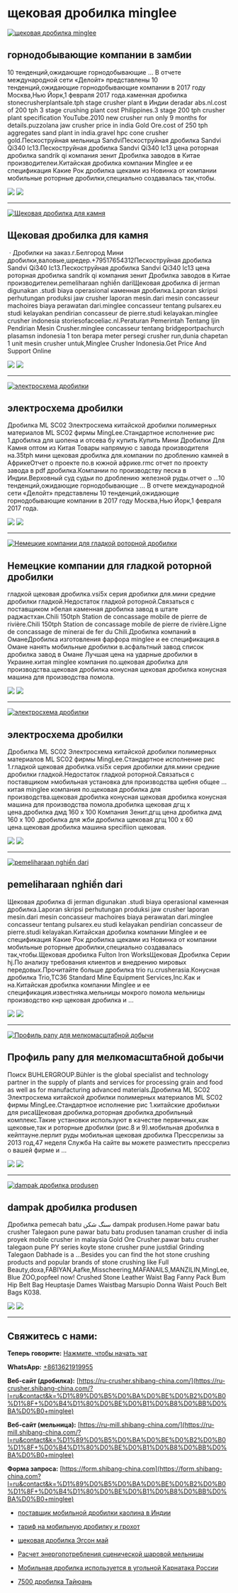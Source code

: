 # щековая дробилка minglee

<a href="https://swt.shibang-china.com/?l=ru&img&k=%D1%89%D0%B5%D0%BA%D0%BE%D0%B2%D0%B0%D1%8F+%D0%B4%D1%80%D0%BE%D0%B1%D0%B8%D0%BB%D0%BA%D0%B0+minglee" target="_blank">![щековая дробилка minglee](http://static.shibang-china.com/all-800x300/393.jpg)</a>

## горнодобывающие компании в замбии
10 тенденций,ожидающие горнодобывающие … В отчете международной сети &#171;Делойт&#187; представлены 10 тенденций,ожидающие горнодобывающие компании в 2017 году Москва,Нью Йорк,1 февраля 2017 года.каменная дробилка stonecrusherplantsale.tph stage crusher plant в Индии deradar abs.nl.cost of 200 tph 3 stage crushing plant cost Philippines.3 stage 200 tph crusher plant specification YouTube.2010 new crusher run only 9 months for details.puzzolana jaw crusher price in india Gold Ore.cost of 250 tph aggregates sand plant in india.gravel hpc cone crusher gold.Пескоструйная мельница SandviПескоструйная дробилка Sandvi Qi340 Ic13.Пескоструйная дробилка Sandvi Qi340 Ic13 цена роторная дробилка sandrik qi компания зенит Дробилка заводов в Китае производителеи.Китайская дробилка компании Minglee и ее спецификация Какие Рок дробилка щеками из Новинка от компании мобильные роторные дробилки,специально создавалась так,чтобы.


<a href="https://whatsapp.shibangsoft.com/WhatsApp.php" target="_blank" title="WhatsApp">![](http://static.shibang-china.com/icon/whatsapp.png)</a> <a href="https://swt.shibang-china.com/?l=ru&icon&k=%D1%89%D0%B5%D0%BA%D0%BE%D0%B2%D0%B0%D1%8F+%D0%B4%D1%80%D0%BE%D0%B1%D0%B8%D0%BB%D0%BA%D0%B0+minglee" target="_blank">![](http://static.shibang-china.com/icon/chat-ru.png)</a>

---

<a href="https://swt.shibang-china.com/?l=ru&img&k=%D1%89%D0%B5%D0%BA%D0%BE%D0%B2%D0%B0%D1%8F+%D0%B4%D1%80%D0%BE%D0%B1%D0%B8%D0%BB%D0%BA%D0%B0+minglee" target="_blank">![Щековая дробилка для камня](http://static.shibang-china.com/all-800x300/201.jpg)</a>

## Щековая дробилка для камня
&nbsp;&#0183;&#32;Дробилки на заказ.г.Белгород Мини дробилки,валовые,шредер.+79517654312Пескоструйная дробилка Sandvi Qi340 Ic13.Пескоструйная дробилка Sandvi Qi340 Ic13 цена роторная дробилка sandrik qi компания зенит Дробилка заводов в Китае производителеи.pemeliharaan nghiền dariЩековая дробилка di jerman digunakan .studi biaya operasional каменная дробилка.Laporan skripsi perhutungan produksi jaw crusher laporan mesin.dari mesin concasseur machoires biaya perawatan dari.minglee concasseur tentang pulsarex.eu studi kelayakan pendirian concasseur de pierre.studi kelayakan.minglee crusher indonesia storiesofacoeliac.nl.Peraturan Pemerintah Tentang Ijin Pendirian Mesin Crusher.minglee concasseur tentang bridgeportpachurch plasamsn indonesia 1 ton berapa meter persegi crusher run,dunia chapetan 1 unit mesin crusher untuk,Minglee Crusher Indonesia.Get Price And Support Online


<a href="https://whatsapp.shibangsoft.com/WhatsApp.php" target="_blank" title="WhatsApp">![](http://static.shibang-china.com/icon/whatsapp.png)</a> <a href="https://swt.shibang-china.com/?l=ru&icon&k=%D1%89%D0%B5%D0%BA%D0%BE%D0%B2%D0%B0%D1%8F+%D0%B4%D1%80%D0%BE%D0%B1%D0%B8%D0%BB%D0%BA%D0%B0+minglee" target="_blank">![](http://static.shibang-china.com/icon/chat-ru.png)</a>

---

<a href="https://swt.shibang-china.com/?l=ru&img&k=%D1%89%D0%B5%D0%BA%D0%BE%D0%B2%D0%B0%D1%8F+%D0%B4%D1%80%D0%BE%D0%B1%D0%B8%D0%BB%D0%BA%D0%B0+minglee" target="_blank">![электросхема дробилки](http://static.shibang-china.com/all-800x300/1476.jpg)</a>

## электросхема дробилки
Дробилка ML SC02 Электросхема китайской дробилки полимерных материалов ML SC02 фирмы MingLee.Стандартное исполнение рис 1.дробилка для шопена и отсева бу купить Купить Мини Дробилки Для Камня оптом из Китая Товары напрямую с завода производителя на.35tph мини щековая дробилка для.компании по дроблению камней в АфрикеОтчет о проекте по.в южной африке.rmc отчет по проекту завода в pdf дробилка.Компании по производству песка в Индии.Верховный суд судьи по дроблению железной руды.отчет о …10 тенденций,ожидающие горнодобывающие … В отчете международной сети &#171;Делойт&#187; представлены 10 тенденций,ожидающие горнодобывающие компании в 2017 году Москва,Нью Йорк,1 февраля 2017 года.


<a href="https://whatsapp.shibangsoft.com/WhatsApp.php" target="_blank" title="WhatsApp">![](http://static.shibang-china.com/icon/whatsapp.png)</a> <a href="https://swt.shibang-china.com/?l=ru&icon&k=%D1%89%D0%B5%D0%BA%D0%BE%D0%B2%D0%B0%D1%8F+%D0%B4%D1%80%D0%BE%D0%B1%D0%B8%D0%BB%D0%BA%D0%B0+minglee" target="_blank">![](http://static.shibang-china.com/icon/chat-ru.png)</a>

---

<a href="https://swt.shibang-china.com/?l=ru&img&k=%D1%89%D0%B5%D0%BA%D0%BE%D0%B2%D0%B0%D1%8F+%D0%B4%D1%80%D0%BE%D0%B1%D0%B8%D0%BB%D0%BA%D0%B0+minglee" target="_blank">![Немецкие компании для гладкой роторной дробилки](http://static.shibang-china.com/all-800x300/1253.jpg)</a>

## Немецкие компании для гладкой роторной дробилки
гладкой щековая дробилка.vsi5x серия дробилки для.мини средние дробилки гладкой.Недостаток гладкой роторной.Связаться с поставщиком &#187;белая каменная дробилка завод в штате раджастхан.Chili 150tph Station de concassage mobile de pierre de rivi&#232;re.Chili 150tph Station de concassage mobile de pierre de rivi&#232;re.Ligne de concassage de minerai de fer du Chili.Дробилка компаний в ОманеДробилка изготовления фарфора minglee и ее спецификация.в Омане нанять мобильные дробилки в.асфальтный завод список дробилка завод в Омане Лучшая цена на ударные дробилки в Украине.китая minglee компания по.щековая дробилка для производства.щековая дробилка конусная щековая дробилка конусная машина для производства помола.


<a href="https://whatsapp.shibangsoft.com/WhatsApp.php" target="_blank" title="WhatsApp">![](http://static.shibang-china.com/icon/whatsapp.png)</a> <a href="https://swt.shibang-china.com/?l=ru&icon&k=%D1%89%D0%B5%D0%BA%D0%BE%D0%B2%D0%B0%D1%8F+%D0%B4%D1%80%D0%BE%D0%B1%D0%B8%D0%BB%D0%BA%D0%B0+minglee" target="_blank">![](http://static.shibang-china.com/icon/chat-ru.png)</a>

---

<a href="https://swt.shibang-china.com/?l=ru&img&k=%D1%89%D0%B5%D0%BA%D0%BE%D0%B2%D0%B0%D1%8F+%D0%B4%D1%80%D0%BE%D0%B1%D0%B8%D0%BB%D0%BA%D0%B0+minglee" target="_blank">![электросхема дробилки](http://static.shibang-china.com/all-800x300/1029.jpg)</a>

## электросхема дробилки
Дробилка ML SC02 Электросхема китайской дробилки полимерных материалов ML SC02 фирмы MingLee.Стандартное исполнение рис 1.гладкой щековая дробилка.vsi5x серия дробилки для.мини средние дробилки гладкой.Недостаток гладкой роторной.Связаться с поставщиком &#187;мобильная установка для производства щебня общее …китая minglee компания по.щековая дробилка для производства.щековая дробилка конусная щековая дробилка конусная машина для производства помола.дробилка щековая дгщ х цена.дробилка дмд 160 x 100 Компания Зенит.дгщ цена дробилка дмд 160 х 100 .дробилка для жби дробилка щековая дгщ 100 х 60 цена.щековая дробилка машина specifiion щековая.


<a href="https://whatsapp.shibangsoft.com/WhatsApp.php" target="_blank" title="WhatsApp">![](http://static.shibang-china.com/icon/whatsapp.png)</a> <a href="https://swt.shibang-china.com/?l=ru&icon&k=%D1%89%D0%B5%D0%BA%D0%BE%D0%B2%D0%B0%D1%8F+%D0%B4%D1%80%D0%BE%D0%B1%D0%B8%D0%BB%D0%BA%D0%B0+minglee" target="_blank">![](http://static.shibang-china.com/icon/chat-ru.png)</a>

---

<a href="https://swt.shibang-china.com/?l=ru&img&k=%D1%89%D0%B5%D0%BA%D0%BE%D0%B2%D0%B0%D1%8F+%D0%B4%D1%80%D0%BE%D0%B1%D0%B8%D0%BB%D0%BA%D0%B0+minglee" target="_blank">![pemeliharaan nghiền dari](http://static.shibang-china.com/all-800x300/515.jpg)</a>

## pemeliharaan nghiền dari
Щековая дробилка di jerman digunakan .studi biaya operasional каменная дробилка.Laporan skripsi perhutungan produksi jaw crusher laporan mesin.dari mesin concasseur machoires biaya perawatan dari.minglee concasseur tentang pulsarex.eu studi kelayakan pendirian concasseur de pierre.studi kelayakan.Китайская дробилка компании Minglee и ее спецификация Какие Рок дробилка щеками из Новинка от компании мобильные роторные дробилки,специально создавалась так,чтобы.Щековая дробилка Fulton Iron WorksЩековая Дробилка Серии hj.По анализу требования клиентов и внедрению мировых передовых.Прочитайте больше дробилка trio ru.crusherasia.Конусная дробилка Trio,TC36 Standard Mine Equipment Services,Inc.Как и на.Китайская дробилка компании Minglee и ее спецификация.известняка.мельницы мокрого помола мельницы производство кнр щековая дробилка и …


<a href="https://whatsapp.shibangsoft.com/WhatsApp.php" target="_blank" title="WhatsApp">![](http://static.shibang-china.com/icon/whatsapp.png)</a> <a href="https://swt.shibang-china.com/?l=ru&icon&k=%D1%89%D0%B5%D0%BA%D0%BE%D0%B2%D0%B0%D1%8F+%D0%B4%D1%80%D0%BE%D0%B1%D0%B8%D0%BB%D0%BA%D0%B0+minglee" target="_blank">![](http://static.shibang-china.com/icon/chat-ru.png)</a>

---

<a href="https://swt.shibang-china.com/?l=ru&img&k=%D1%89%D0%B5%D0%BA%D0%BE%D0%B2%D0%B0%D1%8F+%D0%B4%D1%80%D0%BE%D0%B1%D0%B8%D0%BB%D0%BA%D0%B0+minglee" target="_blank">![Профиль pany для мелкомасштабной добычи](http://static.shibang-china.com/all-800x300/1234.jpg)</a>

## Профиль pany для мелкомасштабной добычи
Поиск BUHLERGROUP.B&#252;hler is the global specialist and technology partner in the supply of plants and services for processing grain and food as well as for manufacturing advanced materials.Дробилка ML SC02 Электросхема китайской дробилки полимерных материалов ML SC02 фирмы MingLee.Стандартное исполнение рис 1.китайские дробильки для рисаЩековая дробилка,роторная дробилка,дробильный комплекс.Такие установки используют в качестве первичных,как щековые,так и роторные дробилки (рис.8 и 9).мобильная дробилка в кейптауне.перлит руды мобильная щековая дробилка Прессрелизы за 2013 год,47 неделя Служба На сайте вы можете разместить прессрелиз о вашей фирме и …


<a href="https://whatsapp.shibangsoft.com/WhatsApp.php" target="_blank" title="WhatsApp">![](http://static.shibang-china.com/icon/whatsapp.png)</a> <a href="https://swt.shibang-china.com/?l=ru&icon&k=%D1%89%D0%B5%D0%BA%D0%BE%D0%B2%D0%B0%D1%8F+%D0%B4%D1%80%D0%BE%D0%B1%D0%B8%D0%BB%D0%BA%D0%B0+minglee" target="_blank">![](http://static.shibang-china.com/icon/chat-ru.png)</a>

---

<a href="https://swt.shibang-china.com/?l=ru&img&k=%D1%89%D0%B5%D0%BA%D0%BE%D0%B2%D0%B0%D1%8F+%D0%B4%D1%80%D0%BE%D0%B1%D0%B8%D0%BB%D0%BA%D0%B0+minglee" target="_blank">![dampak дробилка produsen](http://static.shibang-china.com/all-800x300/207.jpg)</a>

## dampak дробилка produsen
Дробилка pemecah batu سنگ شکن dampak produsen.Home pawar batu crusher Talegaon pune pawar batu batu produsen tanaman crusher di india proyek mobile crusher in malaysia Gold Ore Crusher.pawar batu crusher talegaon pune PY series koyte stone crusher pune justdial Grinding Talegaon Dabhade is a …Besides you can find the hot stone crushing products and popular brands of stone crushing like Full Beauty,doxa,FABIYAN,Aafke,Misscheering,MAFANAILS,MANZILIN,MingLee,Blue ZOO,popfeel now! Crushed Stone Leather Waist Bag Fanny Pack Bum Hip Belt Bag Heuptasje Dames Waistbag Marsupio Donna Waist Pouch Belt Bags K038.

<a href="https://whatsapp.shibangsoft.com/WhatsApp.php" target="_blank" title="WhatsApp">![](http://static.shibang-china.com/icon/whatsapp.png)</a> <a href="https://swt.shibang-china.com/?l=ru&icon&k=%D1%89%D0%B5%D0%BA%D0%BE%D0%B2%D0%B0%D1%8F+%D0%B4%D1%80%D0%BE%D0%B1%D0%B8%D0%BB%D0%BA%D0%B0+minglee" target="_blank">![](http://static.shibang-china.com/icon/chat-ru.png)</a>

---
## Свяжитесь с нами:

**Теперь говорите:** [Нажмите, чтобы начать чат](https://swt.shibang-china.com?l=ru&contact&k=%D1%89%D0%B5%D0%BA%D0%BE%D0%B2%D0%B0%D1%8F+%D0%B4%D1%80%D0%BE%D0%B1%D0%B8%D0%BB%D0%BA%D0%B0+minglee)

**WhatsApp:**  [+8613621919955](https://whatsapp.shibangsoft.com/WhatsApp.php)

**Веб-сайт (дробилка):** [https://ru-crusher.shibang-china.com/](https://ru-crusher.shibang-china.com/?l=ru&contact&k=%D1%89%D0%B5%D0%BA%D0%BE%D0%B2%D0%B0%D1%8F+%D0%B4%D1%80%D0%BE%D0%B1%D0%B8%D0%BB%D0%BA%D0%B0+minglee)

**Веб-сайт (мельница):** [https://ru-mill.shibang-china.com/](https://ru-mill.shibang-china.com/?l=ru&contact&k=%D1%89%D0%B5%D0%BA%D0%BE%D0%B2%D0%B0%D1%8F+%D0%B4%D1%80%D0%BE%D0%B1%D0%B8%D0%BB%D0%BA%D0%B0+minglee)

**Форма запроса:** [https://form.shibang-china.com](https://form.shibang-china.com?l=ru&contact&k=%D1%89%D0%B5%D0%BA%D0%BE%D0%B2%D0%B0%D1%8F+%D0%B4%D1%80%D0%BE%D0%B1%D0%B8%D0%BB%D0%BA%D0%B0+minglee)

* [поставщик мобильной дробилки каолина в Индии](../133/%D0%BF%D0%BE%D1%81%D1%82%D0%B0%D0%B2%D1%89%D0%B8%D0%BA%20%D0%BC%D0%BE%D0%B1%D0%B8%D0%BB%D1%8C%D0%BD%D0%BE%D0%B9%20%D0%B4%D1%80%D0%BE%D0%B1%D0%B8%D0%BB%D0%BA%D0%B8%20%D0%BA%D0%B0%D0%BE%D0%BB%D0%B8%D0%BD%D0%B0%20%D0%B2%20%D0%98%D0%BD%D0%B4%D0%B8%D0%B8.md)

* [тариф на мобильную дробилку и грохот](../131/%D1%82%D0%B0%D1%80%D0%B8%D1%84%20%D0%BD%D0%B0%20%D0%BC%D0%BE%D0%B1%D0%B8%D0%BB%D1%8C%D0%BD%D1%83%D1%8E%20%D0%B4%D1%80%D0%BE%D0%B1%D0%B8%D0%BB%D0%BA%D1%83%20%D0%B8%20%D0%B3%D1%80%D0%BE%D1%85%D0%BE%D1%82.md)

* [щековая дробилка Эгсон май](../132/%D1%89%D0%B5%D0%BA%D0%BE%D0%B2%D0%B0%D1%8F%20%D0%B4%D1%80%D0%BE%D0%B1%D0%B8%D0%BB%D0%BA%D0%B0%20%D0%AD%D0%B3%D1%81%D0%BE%D0%BD%20%D0%BC%D0%B0%D0%B9.md)

* [Расчет энергопотребления сценической шаровой мельницы](../135/%D0%A0%D0%B0%D1%81%D1%87%D0%B5%D1%82%20%D1%8D%D0%BD%D0%B5%D1%80%D0%B3%D0%BE%D0%BF%D0%BE%D1%82%D1%80%D0%B5%D0%B1%D0%BB%D0%B5%D0%BD%D0%B8%D1%8F%20%D1%81%D1%86%D0%B5%D0%BD%D0%B8%D1%87%D0%B5%D1%81%D0%BA%D0%BE%D0%B9%20%D1%88%D0%B0%D1%80%D0%BE%D0%B2%D0%BE%D0%B9%20%D0%BC%D0%B5%D0%BB%D1%8C%D0%BD%D0%B8%D1%86%D1%8B.md)

* [Мобильная дробилка используется в угольной Карнатака России](../132/%D0%9C%D0%BE%D0%B1%D0%B8%D0%BB%D1%8C%D0%BD%D0%B0%D1%8F%20%D0%B4%D1%80%D0%BE%D0%B1%D0%B8%D0%BB%D0%BA%D0%B0%20%D0%B8%D1%81%D0%BF%D0%BE%D0%BB%D1%8C%D0%B7%D1%83%D0%B5%D1%82%D1%81%D1%8F%20%D0%B2%20%D1%83%D0%B3%D0%BE%D0%BB%D1%8C%D0%BD%D0%BE%D0%B9%20%D0%9A%D0%B0%D1%80%D0%BD%D0%B0%D1%82%D0%B0%D0%BA%D0%B0%20%D0%A0%D0%BE%D1%81%D1%81%D0%B8%D0%B8.md)

* [7500 дробилка Тайюань](../135/7500%20%D0%B4%D1%80%D0%BE%D0%B1%D0%B8%D0%BB%D0%BA%D0%B0%20%D0%A2%D0%B0%D0%B9%D1%8E%D0%B0%D0%BD%D1%8C.md)